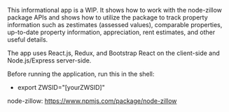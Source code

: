 This informational app is a WIP. It shows how to work with the node-zillow package APIs and shows how to utilize the package to track property information such as zestimates (assessed values), comparable properties, up-to-date property information, appreciation, rent estimates, and other useful details.

The app uses React.js, Redux, and Bootstrap React on the client-side and Node.js/Express server-side.

Before running the application, run this in the shell:
- export ZWSID="[yourZWSID]"

node-zillow:
https://www.npmjs.com/package/node-zillow
